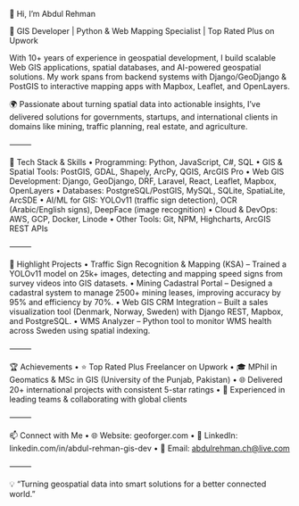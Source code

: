 👋 Hi, I’m Abdul Rehman

🚀 GIS Developer | Python & Web Mapping Specialist | Top Rated Plus on Upwork

With 10+ years of experience in geospatial development, I build scalable Web GIS applications, spatial databases, and AI-powered geospatial solutions. My work spans from backend systems with Django/GeoDjango & PostGIS to interactive mapping apps with Mapbox, Leaflet, and OpenLayers.

🌍 Passionate about turning spatial data into actionable insights, I’ve delivered solutions for governments, startups, and international clients in domains like mining, traffic planning, real estate, and agriculture.

⸻

🔧 Tech Stack & Skills
	•	Programming: Python, JavaScript, C#, SQL
	•	GIS & Spatial Tools: PostGIS, GDAL, Shapely, ArcPy, QGIS, ArcGIS Pro
	•	Web GIS Development: Django, GeoDjango, DRF, Laravel, React, Leaflet, Mapbox, OpenLayers
	•	Databases: PostgreSQL/PostGIS, MySQL, SQLite, SpatiaLite, ArcSDE
	•	AI/ML for GIS: YOLOv11 (traffic sign detection), OCR (Arabic/English signs), DeepFace (image recognition)
	•	Cloud & DevOps: AWS, GCP, Docker, Linode
	•	Other Tools: Git, NPM, Highcharts, ArcGIS REST APIs

⸻

📌 Highlight Projects
	•	Traffic Sign Recognition & Mapping (KSA) – Trained a YOLOv11 model on 25k+ images, detecting and mapping speed signs from survey videos into GIS datasets.
	•	Mining Cadastral Portal – Designed a cadastral system to manage 2500+ mining leases, improving accuracy by 95% and efficiency by 70%.
	•	Web GIS CRM Integration – Built a sales visualization tool (Denmark, Norway, Sweden) with Django REST, Mapbox, and PostgreSQL.
	•	WMS Analyzer – Python tool to monitor WMS health across Sweden using spatial indexing.

⸻

🏆 Achievements
	•	⭐ Top Rated Plus Freelancer on Upwork
	•	🎓 MPhil in Geomatics & MSc in GIS (University of the Punjab, Pakistan)
	•	🌐 Delivered 20+ international projects with consistent 5-star ratings
	•	🤝 Experienced in leading teams & collaborating with global clients

⸻

📫 Connect with Me
	•	🌐 Website: geoforger.com
	•	💼 LinkedIn: linkedin.com/in/abdul-rehman-gis-dev
	•	📧 Email: abdulrehman.ch@live.com

⸻

💡 “Turning geospatial data into smart solutions for a better connected world.”